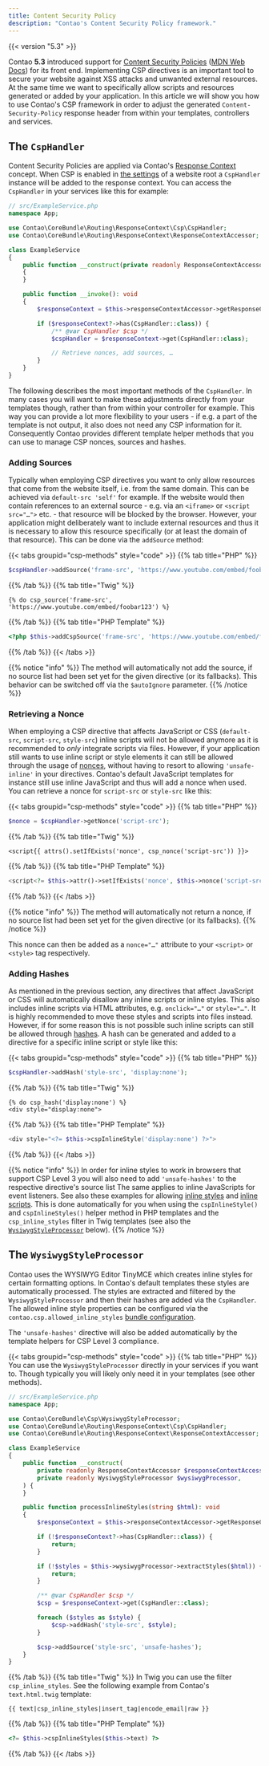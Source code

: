 ```yaml
---
title: Content Security Policy
description: "Contao's Content Security Policy framework."
---
```


{{< version "5.3" >}}

Contao **5.3** introduced support for [Content Security Policies][CSPWebsite] ([MDN Web Docs][CSPMDN]) for its front
end. Implementing CSP directives is an important tool to secure your website against XSS attacks and unwanted external
resources. At the same time we want to specifically allow scripts and resources generated or added by your application.
In this article we will show you how to use Contao's CSP framework in order to adjust the generated 
`Content-Security-Policy` response header from within your templates, controllers and services.


## The `CspHandler`

Content Security Policies are applied via Contao's [Response Context][ResponseContext] concept. When CSP is enabled in
[the settings][CspPageSettings] of a website root a `CspHandler` instance will be added to the response context. You can 
access the `CspHandler` in your services like this for example:

```php
// src/ExampleService.php
namespace App;

use Contao\CoreBundle\Routing\ResponseContext\Csp\CspHandler;
use Contao\CoreBundle\Routing\ResponseContext\ResponseContextAccessor;

class ExampleService
{
    public function __construct(private readonly ResponseContextAccessor $responseContextAccessor)
    {
    }

    public function __invoke(): void
    {
        $responseContext = $this->responseContextAccessor->getResponseContext();

        if ($responseContext?->has(CspHandler::class)) {
            /** @var CspHandler $csp */
            $cspHandler = $responseContext->get(CspHandler::class);

            // Retrieve nonces, add sources, …
        }
    }
}
```

The following describes the most important methods of the `CspHandler`. In many cases you will want to make these
adjustments directly from your templates though, rather than from within your controller for example. This way you can 
provide a lot more flexibility to your users - if e.g. a part of the template is not output, it also does not need any 
CSP information for it. Consequently Contao provides different template helper methods that you can use to manage CSP
nonces, sources and hashes.


### Adding Sources

Typically when employing CSP directives you want to only allow resources that come from the website itself, i.e. from
the same domain. This can be achieved via `default-src 'self'` for example. If the website would then contain references
to an external source - e.g. via an `<iframe>` or `<script src="…">` etc. - that resource will be blocked by the 
browser. However, your application might deliberately want to include external resources and thus it is necessary to 
allow this resource specifically (or at least the domain of that resource). This can be done via the `addSource` method:

{{< tabs groupid="csp-methods" style="code" >}}
{{% tab title="PHP" %}}
```php
$cspHandler->addSource('frame-src', 'https://www.youtube.com/embed/foobar123');
```
{{% /tab %}}
{{% tab title="Twig" %}}
```twig
{% do csp_source('frame-src', 'https://www.youtube.com/embed/foobar123') %}
```
{{% /tab %}}
{{% tab title="PHP Template" %}}
```php
<?php $this->addCspSource('frame-src', 'https://www.youtube.com/embed/foobar123') ?>
```
{{% /tab %}}
{{< /tabs >}}

{{% notice "info" %}}
The method will automatically not add the source, if no source list had been set yet for the given directive (or its
fallbacks). This behavior can be switched off via the `$autoIgnore` parameter.
{{% /notice %}}


### Retrieving a Nonce

When employing a CSP directive that affects JavaScript or CSS (`default-src`, `script-src`, `style-src`) inline scripts
will not be allowed anymore as it is recommended to _only_ integrate scripts via files. However, if your application
still wants to use inline script or style elements it can still be allowed through the usage of [nonces][CSPNonce], 
without having to resort to allowing `'unsafe-inline'` in your directives. Contao's default JavaScript templates for 
instance still use inline JavaScript and thus will add a nonce when used. You can retrieve a nonce for `script-src` or 
`style-src` like this:

{{< tabs groupid="csp-methods" style="code" >}}
{{% tab title="PHP" %}}
```php
$nonce = $cspHandler->getNonce('script-src');
```
{{% /tab %}}
{{% tab title="Twig" %}}
```twig
<script{{ attrs().setIfExists('nonce', csp_nonce('script-src')) }}>
```
{{% /tab %}}
{{% tab title="PHP Template" %}}
```php
<script<?= $this->attr()->setIfExists('nonce', $this->nonce('script-src')) ?>>
```
{{% /tab %}}
{{< /tabs >}}

{{% notice "info" %}}
The method will automatically not return a nonce, if no source list had been set yet for the given directive (or its
fallbacks).
{{% /notice %}}

This nonce can then be added as a `nonce="…"` attribute to your `<script>` or `<style>` tag respectively.


### Adding Hashes

As mentioned in the previous section, any directives that affect JavaScript or CSS will automatically disallow any
inline scripts or inline styles. This also includes inline scripts via HTML attributes, e.g. `onclick="…"` or
`style="…"`. It is highly recommended to move these styles and scripts into files instead. However, if for some reason
this is not possible such inline scripts can still be allowed through [hashes][CSPHash]. A hash can be generated and
added to a directive for a specific inline script or style like this:

{{< tabs groupid="csp-methods" style="code" >}}
{{% tab title="PHP" %}}
```php
$cspHandler->addHash('style-src', 'display:none');
```
{{% /tab %}}
{{% tab title="Twig" %}}
```twig
{% do csp_hash('display:none') %}
<div style="display:none">
```
{{% /tab %}}
{{% tab title="PHP Template" %}}
```php
<div style="<?= $this->cspInlineStyle('display:none') ?>">
```
{{% /tab %}}
{{< /tabs >}}

{{% notice "info" %}}
In order for inline styles to work in browsers that support CSP Level 3 you will also need to add `'unsafe-hashes'` to
the respective directive's source list The same applies to inline JavaScripts for event listeners. See also these
examples for allowing 
[inline styles](https://content-security-policy.com/examples/allow-inline-style/) and 
[inline scripts](https://content-security-policy.com/examples/allow-inline-script/). This is done automatically for you
when using the `cspInlineStyle()` and `cspInlineStyles()` helper method in PHP templates and the `csp_inline_styles`
filter in Twig templates (see also the [`WysiwygStyleProcessor`](#the-wysiwygstyleprocessor) below).
{{% /notice %}}


## The `WysiwygStyleProcessor`

Contao uses the WYSIWYG Editor TinyMCE which creates inline styles for certain formatting options. In Contao's default
templates these styles are automatically processed. The styles are extracted and filtered by the `WysiwygStyleProcessor`
and then their hashes are added via the `CspHandler`. The allowed inline style properties can be configured via the 
`contao.csp.allowed_inline_styles` [bundle configuration][BundleConfig].

The `'unsafe-hashes'` directive will also be added automatically by the template helpers for CSP Level 3 compliance.

{{< tabs groupid="csp-methods" style="code" >}}
{{% tab title="PHP" %}}
You can use the `WysiwygStyleProcessor` directly in your services if you want to. Though typically you will likely only
need it in your templates (see other methods).

```php
// src/ExampleService.php
namespace App;

use Contao\CoreBundle\Csp\WysiwygStyleProcessor;
use Contao\CoreBundle\Routing\ResponseContext\Csp\CspHandler;
use Contao\CoreBundle\Routing\ResponseContext\ResponseContextAccessor;

class ExampleService
{
    public function __construct(
        private readonly ResponseContextAccessor $responseContextAccessor,
        private readonly WysiwygStyleProcessor $wysiwygProcessor,
    ) {
    }

    public function processInlineStyles(string $html): void
    {
        $responseContext = $this->responseContextAccessor->getResponseContext();

        if (!$responseContext?->has(CspHandler::class)) {
            return;
        }

        if (!$styles = $this->wysiwygProcessor->extractStyles($html)) {
            return;
        }

        /** @var CspHandler $csp */
        $csp = $responseContext->get(CspHandler::class);

        foreach ($styles as $style) {
            $csp->addHash('style-src', $style);
        }

        $csp->addSource('style-src', 'unsafe-hashes');
    }
}
```
{{% /tab %}}
{{% tab title="Twig" %}}
In Twig you can use the filter `csp_inline_styles`. See the following example from Contao's `text.html.twig` template:
```twig
{{ text|csp_inline_styles|insert_tag|encode_email|raw }}
```
{{% /tab %}}
{{% tab title="PHP Template" %}}
```php
<?= $this->cspInlineStyles($this->text) ?>
```
{{% /tab %}}
{{< /tabs >}}


[CSPWebsite]: https://content-security-policy.com/
[CSPMDN]: https://developer.mozilla.org/en-US/docs/Web/HTTP/CSP
[ResponseContext]: /framework/response-context/
[CSPNonce]: https://content-security-policy.com/nonce/
[CSPHash]: https://content-security-policy.com/hash/
[BundleConfig]: /reference/config/
[CspPageSettings]: https://docs.contao.org/manual/en/site-structure/website-root/#content-security-policy
